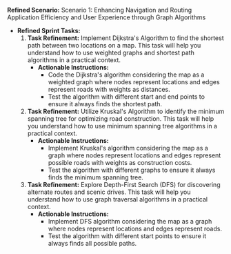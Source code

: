 **Refined Scenario:** Scenario 1: Enhancing Navigation and Routing Application Efficiency and User Experience through Graph Algorithms
  - **Refined Sprint Tasks:**
    1. **Task Refinement:** Implement Dijkstra's Algorithm to find the shortest path between two locations on a map. This task will help you understand how to use weighted graphs and shortest path algorithms in a practical context.
        - **Actionable Instructions:**
            - Code the Dijkstra's algorithm considering the map as a weighted graph where nodes represent locations and edges represent roads with weights as distances.
            - Test the algorithm with different start and end points to ensure it always finds the shortest path.
    2. **Task Refinement:** Utilize Kruskal's Algorithm to identify the minimum spanning tree for optimizing road construction. This task will help you understand how to use minimum spanning tree algorithms in a practical context.
        - **Actionable Instructions:**
            - Implement Kruskal's algorithm considering the map as a graph where nodes represent locations and edges represent possible roads with weights as construction costs.
            - Test the algorithm with different graphs to ensure it always finds the minimum spanning tree.
    3. **Task Refinement:** Explore Depth-First Search (DFS) for discovering alternate routes and scenic drives. This task will help you understand how to use graph traversal algorithms in a practical context.
        - **Actionable Instructions:**
            - Implement DFS algorithm considering the map as a graph where nodes represent locations and edges represent roads.
            - Test the algorithm with different start points to ensure it always finds all possible paths.